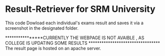 # Result-Retriever for SRM University
This code Dowload each individual's exams result and saves it via a screenshot in the designated folder.

****************CURRENTLY THE WEBPAGE IS NOT AVAIBLE , AS COLLEGE IS UPDATING SOME RESULTS *********************************
The result page is hosted on an apache server.


